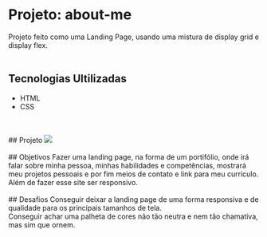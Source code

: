 # Projeto: about-me
Projeto feito como uma Landing Page, usando uma mistura de display grid e display flex.
<br>
<br>
## Tecnologias Ultilizadas
- HTML
- CSS
<br>
<br>
## Projeto
<img src='./src/image/portifolio-pessoal.gif'>
<br>
<br>
## Objetivos
Fazer uma landing page, na forma de um portifólio, onde irá falar sobre minha pessoa, minhas habilidades e competências, mostrará meu projetos pessoais e por fim meios de contato e link para meu currículo. <br> 
Além de fazer esse site ser responsivo.
<br>
<br>
## Desafios
Conseguir deixar a landing page de uma forma responsiva e de qualidade para os principais tamanhos de tela. <br>
Conseguir achar uma palheta de cores não tão neutra e nem tão chamativa, mas sim que ornem.

